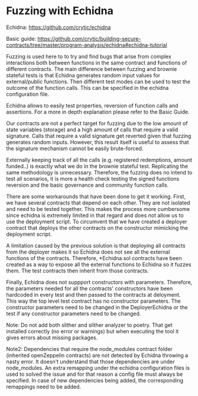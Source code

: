 # Fuzzing with Echidna

Echidna: https://github.com/crytic/echidna

Basic guide: https://github.com/crytic/building-secure-contracts/tree/master/program-analysis/echidna#echidna-tutorial

Fuzzing is used here to to try and find bugs that arise from complex interactions both between functions in the same contract and functions of different contracts. The main difference between fuzzing and brownie stateful tests is that Echidna generates random input values for external/public functions. Then different test modes can be used to test the outcome of the function calls. This can be specified in the echidna configuration file.

Echidna allows to easily test properties, reversion of function calls and assertions. For a more in depth explanation please refer to the Basic Guide.

Our contracts are not a perfect target for fuzzing due to the low amount of state variables (storage) and a high amount of calls that require a valid signature. Calls that require a valid signature get reverted given that fuzzing generates random inputs. However, this result itself is useful to assess that the signature mechanism cannot be easily brute-forced.

Externally keeping track of all the calls (e.g. registered redemptions, amount funded..) is exactly what we do in the brownie stateful test. Replicating the same methodology is unnecessary. Therefore, the fuzzing does no intend to test all scenarios, it is more a health check testing the signed functions reversion and the basic governance and community function calls.

There are some workarounds that have been done to get it working. First, we have several contracts that depend on each other. They are not isolated and need to be tested together. This makes the process more cumbersome since echidna is extremely limited in that regard and does not allow us to use the deployment script. To circumvent that we have created a deployer contract that deploys the other contracts on the constructor mimicking the deployment script.

A limitation caused by the previous solution is that deploying all contracts from the deployer makes it so Echidna does not see all the external functions of the contracts. Therefore, \*Echidna.sol contracts have been created as a way to expose all the external functions to Echidna so it fuzzes them. The test contracts then inherit from those contracts.

Finally, Echidna does not suppport constructors with parameters. Therefore, the parameters needed for all the contracts' constructors have been hardcoded in every test and then passed to the contracts at deloyment. This way the top level test contract has no constructor parameters. The constructor parameters need to be changed in the DeployerEchidna or the test if any constructor parameters need to be changed.

Note: Do not add both slither and slither analyzer to poetry. That get installed correctly (no error or warnings) but when executing the tool it gives errors about missing packages.

Note2: Dependencies that require the node_modules contract folder (inherited openZeppelin contracts) are not detected by Echidna throwing a nasty error. It doesn't understand that those dependencies are under node_modules. An extra remapping under the echidna configuration files is used to solved the issue and for that reason a config file must always be specified. In case of new dependencies being added, the corresponding remappings need to be added.
